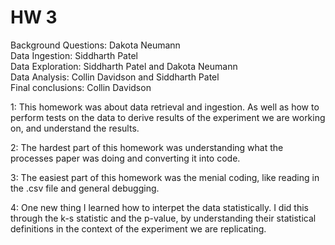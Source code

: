 # HW 3

Background Questions: Dakota Neumann   
Data Ingestion: Siddharth Patel  
Data Exploration: Siddharth Patel and Dakota Neumann  
Data Analysis: Collin Davidson and Siddharth Patel  
Final conclusions: Collin Davidson  


1: This homework was about data retrieval and ingestion. As well as how to perform tests on the data to derive results of the experiment we are working on, and understand the results.  

2: The hardest part of this homework was understanding what the processes paper was doing and converting it into code.  

3: The easiest part of this homework was the menial coding, like reading in the .csv file and general debugging.  

4: One new thing I learned how to interpet the data statistically. I did this through the k-s statistic and the p-value, by understanding their statistical definitions in the context of the experiment we are replicating.


